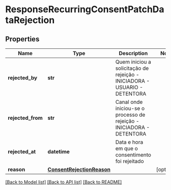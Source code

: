 # ResponseRecurringConsentPatchDataRejection

## Properties
Name | Type | Description | Notes
------------ | ------------- | ------------- | -------------
**rejected_by** | **str** | Quem iniciou a solicitação de rejeição - INICIADORA - USUARIO - DETENTORA  | 
**rejected_from** | **str** | Canal onde iniciou-se o processo de rejeição  - INICIADORA - DETENTORA  | 
**rejected_at** | **datetime** | Data e hora em que o consentimento foi rejeitado | 
**reason** | [**ConsentRejectionReason**](ConsentRejectionReason.md) |  | [optional] 

[[Back to Model list]](../README.md#documentation-for-models) [[Back to API list]](../README.md#documentation-for-api-endpoints) [[Back to README]](../README.md)


